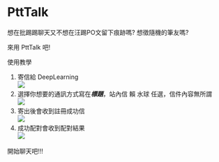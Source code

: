 # PttTalk

想在批踢踢聊天又不想在汪踢PO文留下痕跡嗎?
想徵隨機的筆友嗎?

來用 PttTalk 吧!

使用教學

1. 寄信給 DeepLearning  
![](https://i.imgur.com/idUWcSi.png)
2. 選擇你想要的通訊方式寫在***標題***，站內信 賴 水球 任選，信件內容無所謂  
![](https://i.imgur.com/GMhFTI5.png)
3. 寄出後會收到註冊成功信  
![](https://i.imgur.com/oIkPsgx.png)
4. 成功配對會收到配對結果  
![](https://i.imgur.com/QEMXERe.png)

開始聊天吧!!!
